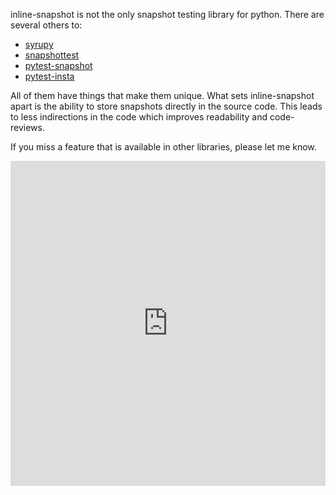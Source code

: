 inline-snapshot is not the only snapshot testing library for python.
There are several others to:

* [syrupy](https://github.com/syrupy-project/syrupy)
* [snapshottest](https://github.com/syrusakbary/snapshottest)
* [pytest-snapshot](https://github.com/joseph-roitman/pytest-snapshot)
* [pytest-insta](https://github.com/vberlier/pytest-insta)

All of them have things that make them unique. What sets inline-snapshot apart is the ability to store snapshots directly in the source code. This leads to less indirections in the code which improves readability and code-reviews.

If you miss a feature that is available in other libraries, please let me know.

<iframe
    src="https://pypacktrends.com/embed?packages=inline-snapshot&packages=snapshottest&packages=syrupy&packages=pytest-snapshot&packages=pytest-insta&time_range=2years"
    width="100%"
    height="520"
    frameborder="0"
>
</iframe>
